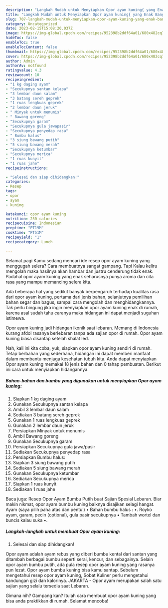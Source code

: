 ```yaml
---
description: "Langkah Mudah untuk Menyiapkan Opor ayam kuning{ yang Enak Banget,  Menu Buat lebaran"
title: "Langkah Mudah untuk Menyiapkan Opor ayam kuning{ yang Enak Banget,  Menu Buat lebaran"
slug: 707-langkah-mudah-untuk-menyiapkan-opor-ayam-kuning-yang-enak-banget-menu-buat-lebaran
category: Uncategorized
date: 2023-02-15T15:08:20.037Z
image: https://img-global.cpcdn.com/recipes/952398b2ddf64a01/680x482cq70/opor-ayam-kuning-foto-resep-utama.jpg
hideToc: false
enableToc: true
enableTocContent: false
thumbnail: https://img-global.cpcdn.com/recipes/952398b2ddf64a01/680x482cq70/opor-ayam-kuning-foto-resep-utama.jpg
cover: https://img-global.cpcdn.com/recipes/952398b2ddf64a01/680x482cq70/opor-ayam-kuning-foto-resep-utama.jpg
author: Admin
authorAv: notfound
ratingvalue: 4.3
reviewcount: 10
recipeingredient:
- "1 kg daging ayam"
- "Secukupnya santan kelapa"
- "3 lembar daun salam"
- "3 batang sereh geprek"
- "1 ruas lengkuas geprek"
- "2 lembar daun jeruk"
- " Minyak untuk menumis"
- " Bawang goreng"
- "Secukupnya garam"
- "Secukupnya gula jawapasir"
- "Secukupnya penyedap rasa"
- " Bumbu halus"
- "3 siung bawang putih"
- "5 siung bawang merah"
- "Secukupnya ketumbar"
- "Secukupnya merica"
- "1 ruas kunyit"
- "1 ruas jahe"
recipeinstructions:

- "Selesai dan siap dihidangkan!"
categories:
- Resep
tags:
- opor
- ayam
- kuning

katakunci: opor ayam kuning 
nutrition: 230 calories
recipecuisine: Indonesian
preptime: "PT19M"
cooktime: "PT51M"
recipeyield: "1"
recipecategory: Lunch

---
```



Selamat pagi Kamu sedang mencari ide resep opor ayam kuning yang menggugah selera? Cara membuatnya sangat gampang. Tapi Kalau keliru mengolah maka hasilnya akan hambar dan justru cenderung tidak enak. Padahal opor ayam kuning yang enak seharusnya punya aroma dan cita rasa yang mampu memancing selera kita.


Ada beberapa hal yang sedikit banyak berpengaruh terhadap kualitas rasa dari opor ayam kuning, pertama dari jenis bahan, selanjutnya pemilihan bahan segar dan bagus, sampai cara mengolah dan menghidangkannya. Tak perlu bingung jika ingin menyiapkan opor ayam kuning enak di rumah, karena asal sudah tahu caranya maka hidangan ini dapat menjadi suguhan istimewa.

Opor ayam kuning jadi hidangan ikonik saat lebaran. Memang di Indonesia kurang afdol rasanya berlebaran tanpa ada sajian opor di rumah. Opor ayam kuning biasa disantap setelah shalat Ied.


Nah, kali ini kita coba, yuk, siapkan opor ayam kuning sendiri di rumah. Tetap berbahan yang sederhana, hidangan ini dapat memberi manfaat dalam membantu menjaga kesehatan tubuh kita. Anda dapat menyiapkan Opor ayam kuning memakai 18 jenis bahan dan 0 tahap pembuatan. Berikut ini cara untuk menyiapkan hidangannya.

<!--inarticleads1-->

##### Bahan-bahan dan bumbu yang digunakan untuk menyiapkan Opor ayam kuning:

1. Siapkan 1 kg daging ayam
1. Gunakan Secukupnya santan kelapa
1. Ambil 3 lembar daun salam
1. Sediakan 3 batang sereh geprek
1. Gunakan 1 ruas lengkuas geprek
1. Gunakan 2 lembar daun jeruk
1. Persiapkan  Minyak untuk menumis
1. Ambil  Bawang goreng
1. Gunakan Secukupnya garam
1. Persiapkan Secukupnya gula jawa/pasir
1. Sediakan Secukupnya penyedap rasa
1. Persiapkan  Bumbu halus:
1. Siapkan 3 siung bawang putih
1. Sediakan 5 siung bawang merah
1. Gunakan Secukupnya ketumbar
1. Sediakan Secukupnya merica
1. Siapkan 1 ruas kunyit
1. Sediakan 1 ruas jahe


Baca juga: Resep Opor Ayam Bumbu Putih buat Sajian Spesial Lebaran. Biar makin nikmat, opor ayam bumbu kuning baiknya disajikan selagi hangat. Ayam (saya pilih paha atas dan pentul) • Bahan bumbu halus : •. Royko ayam, garam, pecin (optional), gula pasir secukupnya • Tambah wortel dan buncis kalau suka •. 

<!--inarticleads2-->

##### Langkah-langkah untuk membuat Opor ayam kuning:


1. Selesai dan siap dihidangkan!

Opor ayam adalah ayam rebus yang diberi bumbu kental dari santan yang ditambah berbagai bumbu seperti serai, kencur, dan sebagainya. Selain opor ayam bumbu putih, ada pula resep opor ayam kuning yang rasanya pun lezat. Opor ayam bumbu kuning bisa kamu santap. Sebelum mengetahui resep opor ayam kuning, Sobat Kuliner perlu mengetahui kandungan gizi dan kalorinya. JAKARTA - Opor ayam merupakan salah satu sajian yang selalu tersedia saat Lebaran. 

Gimana nih? Gampang kan? Itulah cara membuat opor ayam kuning yang bisa anda praktikkan di rumah. Selamat mencoba!
